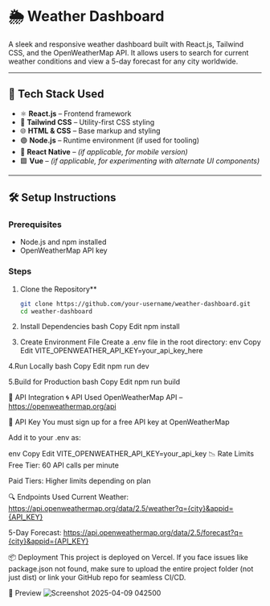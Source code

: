 # 🌦️ Weather Dashboard

A sleek and responsive weather dashboard built with React.js, Tailwind CSS, and the OpenWeatherMap API. It allows users to search for current weather conditions and view a 5-day forecast for any city worldwide.

---

## 🚀 Tech Stack Used

- ⚛️ **React.js** – Frontend framework
- 🎨 **Tailwind CSS** – Utility-first CSS styling
- 🌐 **HTML & CSS** – Base markup and styling
- 🟣 **Node.js** – Runtime environment (if used for tooling)
- 📱 **React Native** – *(if applicable, for mobile version)*
- 🟩 **Vue** – *(if applicable, for experimenting with alternate UI components)*

---

## 🛠️ Setup Instructions

### Prerequisites

- Node.js and npm installed
- OpenWeatherMap API key

### Steps

1. Clone the Repository**
   ```bash
   git clone https://github.com/your-username/weather-dashboard.git
   cd weather-dashboard

2. Install Dependencies
bash
Copy
Edit
npm install

3. Create Environment File Create a .env file in the root directory:
env
Copy
Edit
VITE_OPENWEATHER_API_KEY=your_api_key_here

4.Run Locally
bash
Copy
Edit
npm run dev

5.Build for Production
bash
Copy
Edit
npm run build

🔌 API Integration
🌀 API Used
OpenWeatherMap API – https://openweathermap.org/api

🔑 API Key
You must sign up for a free API key at OpenWeatherMap

Add it to your .env as:

env
Copy
Edit
VITE_OPENWEATHER_API_KEY=your_api_key
📉 Rate Limits
Free Tier: 60 API calls per minute

Paid Tiers: Higher limits depending on plan

🔍 Endpoints Used
Current Weather: https://api.openweathermap.org/data/2.5/weather?q={city}&appid={API_KEY}

5-Day Forecast: https://api.openweathermap.org/data/2.5/forecast?q={city}&appid={API_KEY}

📦 Deployment
This project is deployed on Vercel.
If you face issues like package.json not found, make sure to upload the entire project folder (not just dist) or link your GitHub repo for seamless CI/CD.

📸 Preview
![Screenshot 2025-04-09 042500](https://github.com/user-attachments/assets/1f7d4251-abab-4bc7-aa8a-969164fb374a)
